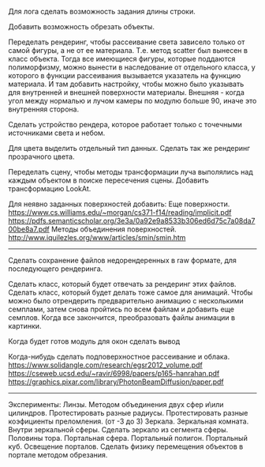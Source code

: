 Для лога сделать возможность задания длины строки.

Добавить возможность обрезать объекты.

Переделать рендеринг, чтобы рассеивание света зависело только от самой фигуры, а не от ее материала. Т.е. метод scatter был вынесен в класс объекта.
	Тогда все имеющиеся фигуры, которые поддаются полиморфизму, можно вынести в наследование от отдельного класса, у которого в функции рассеивания вызывается указатель на функцию материала.
		И там добавить настройку, чтобы можно было указывать для внутренней и внешней поверхности материалы.
			Внешняя - когда угол между нормалью и лучом камеры по модулю больше 90, иначе это внутренняя сторона.

Сделать устройство рендера, которое работает только с точечными источниками света и небом.

Для цвета выделить отдельный тип данных.
	Сделать так же рендеринг прозрачного цвета.

Переделать сцену, чтобы методы трансформации луча выполялись над каждым объектом в поиске пересечения сцены.
	Добавить трансформацию LookAt.

Для неявно заданных поверхностей добавить:
	Еще поверхности. 
		https://www.cs.williams.edu/~morgan/cs371-f14/reading/implicit.pdf 
		https://pdfs.semanticscholar.org/3e3a/0a92e9a8533b306ed6d75c7a08da700be8a7.pdf
	Методы объединения поверхностей.
		http://www.iquilezles.org/www/articles/smin/smin.htm

-------------------------------------------------------------------------------

Сделать сохранение файлов недорендеренных в raw формате, для последующего рендеринга.

Сделать класс, который будет отвечать за рендеринг этих файлов.
Сделать класс, который будет делать тоже самое для анимаций.
	Чтобы можно было отрендерить предварительно анимацию с несколькими семплами, затем снова пройтись по всем файлам и добавить еще семплов. Когда все закончится, преобразовать файлы анимации в картинки.

Когда будет готов модуль для окон сделать вывод 

Когда-нибудь сделать подповерхностное рассеивание и облака.
	https://www.solidangle.com/research/egsr2012_volume.pdf
	https://cseweb.ucsd.edu/~ravir/6998/papers/p165-hanrahan.pdf
	https://graphics.pixar.com/library/PhotonBeamDiffusion/paper.pdf

-------------------------------------------------------------------------------

Эксперименты:
	Линзы.
		Методом объединения двух сфер и\или цилиндров.
			Протестировать разные радиусы.
			Протестировать разные коэфициенты преломления. (от -3 до 3)
	Зеркала.
		Зеркальная комната.
		Внутри зеркальной сферы.
		Сделать зеркало из сегмента сферы.
		Половины тора.
	Портальная сфера.
	Портальный полигон.
		Портальный куб.
		Освещение порталов.
		Сделать физику перемещения объектов в портале методом обрезания.